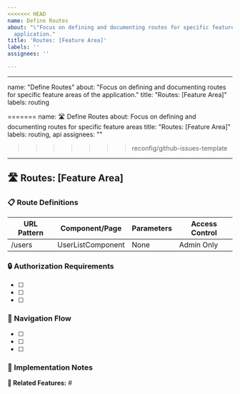 ```yaml
---
<<<<<<< HEAD
name: Define Routes
about: "\"Focus on defining and documenting routes for specific feature areas of the
  application."
title: 'Routes: [Feature Area]'
labels: ''
assignees: ''

---
```


---

name: "Define Routes"
about: "Focus on defining and documenting routes for specific feature areas of the application."
title: "Routes: [Feature Area]"
labels: routing

=======
name: 🛣️ Define Routes
about: Focus on defining and documenting routes for specific feature areas
title: "Routes: [Feature Area]"
labels: routing, api
assignees: ""
>>>>>>> reconfig/github-issues-template
---

## 🛣️ Routes: [Feature Area]

### 📋 Route Definitions

| URL Pattern | Component/Page    | Parameters | Access Control |
| ----------- | ----------------- | ---------- | -------------- |
| /users      | UserListComponent | None       | Admin Only     |

<!-- Examples:
| /users/:id | UserProfileComponent | id | Authenticated User |
| /products | ProductListComponent | None | Public |
| /products/:productId | ProductDetailComponent | productId | Public | -->

### 🔒 Authorization Requirements

<!-- Examples:
- [ ] Implement route guards for protected routes
- [ ] Handle redirect for unauthenticated users
- [ ] Set up role-based access control -->

- [ ]
- [ ]
- [ ]

### 🔄 Navigation Flow

<!-- Examples:
- [ ] Define primary user journeys
- [ ] Plan redirects after form submissions
- [ ] Configure 404 and error page routes -->

- [ ]
- [ ]
- [ ]

### 📝 Implementation Notes

<!-- Example: Consider lazy loading for large components. Set up route parameters validation. -->

**🔗 Related Features:** #
